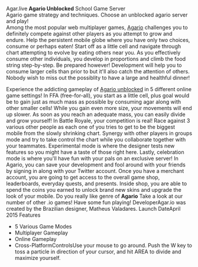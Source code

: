 
Agar.live <b>Agario Unblocked</b> School Game Server</br>
Agario game strategy and techniques. Choose an unblocked agario server and play!</br>
Among the most popular web multiplayer games, <a href="https://agar.live">Agario</a> challenges you to definitely compete against other players as you attempt to grow and endure. Help the persistent mobile globe where you have only two choices, consume or perhaps eaten! Start off as a little cell and navigate through chart attempting to evolve by eating others near you. As you effectively consume other individuals, you develop in proportions and climb the food string step-by-step. Be prepared however! Development will help you to consume larger cells than prior to but it'll also catch the attention of others. Nobody wish to miss out the possiblity to have a large and healthful dinner!</br>

Experience the addicting gameplay of <a href="https://agar.live">Agario unblocked</a> in 5 different online game settings! In FFA (free-for-all), you start as a little cell, plus goal would be to gain just as much mass as possible by consuming agar along with other smaller cells! While you gain even more size, your movements will end up slower. As soon as you reach an adequate mass, you can easily divide and grow yourself!  In Battle Royale, your competition is real! Race against 3 various other people as each one of you tries to get to be the biggest mobile from the slowly shrinking chart. Synergy with other players in groups mode and try to take control the chart while you collaborate together with your teammates. Experimental mode is where the designer tests new features so you might have a taste of those right here. Lastly, celebration mode is where you'll have fun with your pals on an exclusive server!
In Agario, you can save your development and fool around with your friends by signing in along with your Twitter account. Once you have a merchant account, you are going to get access to the overall game shop, leaderboards, everyday quests, and presents. Inside shop, you are able to spend the coins you earned to unlock brand new skins and upgrade the look of your mobile. Do you really like genre of <b>Agario</b> Take a look at our number of other .io games! Have some fun playing!
DeveloperAgar.io was created by the Brazilian designer, Matheus Valadares.
Launch DateApril 2015
Features 

* 5 Various Game Modes
* Multiplayer Gameplay
* Online Gameplay
* Cross-PlatformControlsUse your mouse to go around. Push the W key to toss a particle in direction of your cursor, and hit AREA to divide and maximize yourself.
                                                      

